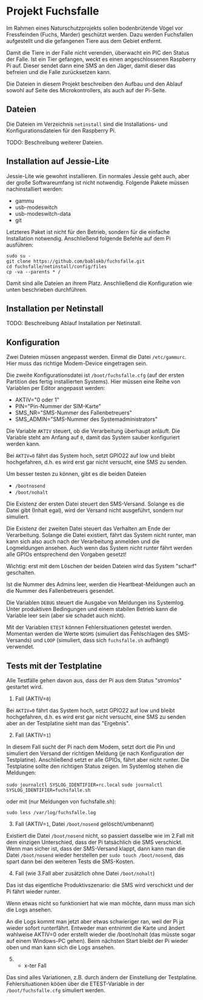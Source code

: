 Projekt Fuchsfalle
==================

Im Rahmen eines Naturschutzprojekts sollen bodenbrütende Vögel vor
Fressfeinden (Fuchs, Marder) geschützt werden. Dazu werden Fuchsfallen
aufgestellt und die gefangenen Tiere aus dem Gebiet entfernt.

Damit die Tiere in der Falle nicht verenden, überwacht ein PIC den
Status der Falle. Ist ein Tier gefangen, weckt es einen angeschlossenen
Raspberry Pi auf. Dieser sendet dann eine SMS an den Jäger, damit
dieser das befreien und die Falle zurücksetzen kann.

Die Dateien in diesem Projekt beschreiben den Aufbau und den Ablauf
sowohl auf Seite des Microkontrollers, als auch auf der Pi-Seite.


Dateien
-------

Die Dateien im Verzeichnis `netinstall` sind die Installations- und
Konfigurationsdateien für den Raspberry Pi.

TODO: Beschreibung weiterer Dateien.


Installation auf Jessie-Lite
----------------------------

Jessie-Lite wie gewohnt installieren. Ein normales Jessie geht auch,
aber der große Softwareumfang ist nicht notwendig. Folgende Pakete
müssen nachinstalliert werden:

  - gammu
  - usb-modeswitch
  - usb-modeswitch-data
  - git

Letzteres Paket ist nicht für den Betrieb, sondern für die einfache
Installation notwendig. Anschließend folgende Befehle auf dem Pi
ausführen:

    sudo su -
    git clone https://github.com/bablokb/fuchsfalle.git
    cd fuchsfalle/netinstall/config/files
    cp -va --parents * /

Damit sind alle Dateien an ihrem Platz. Anschließend die Konfiguration
wie unten beschrieben durchführen.


Installation per Netinstall
---------------------------

TODO: Beschreibung Ablauf Installation per Netinstall.


Konfiguration
-------------

Zwei Dateien müssen angepasst werden. Einmal die Datei `/etc/gammurc`.
Hier muss das richtige Modem-Device eingetragen sein.

Die zweite Konfigurationsdatei ist `/boot/fuchsfalle.cfg` (auf der ersten
Partition des fertig installierten Systems). Hier müssen eine Reihe von
Variablen per Editor angepasst werden:

  - AKTIV="0 oder 1"
  - PIN="Pin-Nummer der SIM-Karte"
  - SMS_NR="SMS-Nummer des Fallenbetreuers"
  - SMS_ADMIN="SMS-Nummer des Systemadministrators"

Die Variable `AKTIV` steuert, ob die Verarbeitung überhaupt anläuft. Die
Variable steht am Anfang auf `0`, damit das System sauber konfiguriert
werden kann. 

Bei `AKTIV=0` fährt das System hoch, setzt GPIO22 auf low und bleibt
hochgefahren, d.h. es wird erst gar nicht versucht, eine SMS zu
senden.

Um besser testen zu können, gibt es die beiden Dateien

  - `/bootnosend`
  - `/boot/nohalt`

Die Existenz der ersten Datei steuert den SMS-Versand. Solange es die
Datei gibt (Inhalt egal), wird der Versand nicht ausgeführt, sondern
nur simuliert.

Die Existenz der zweiten Datei steuert das Verhalten am Ende der
Verarbeitung. Solange die Datei existiert, fährt das System nicht runter,
man kann sich also auch nach der Verarbeitung anmelden und die
Logmeldungen ansehen. Auch wenn das System nicht runter fährt werden
alle GPIOs entsprechend den Vorgaben gesetzt!

Wichtig: erst mit dem Löschen der beiden Dateien wird das System "scharf" 
geschalten.

Ist die Nummer des Admins leer, werden die Heartbeat-Meldungen auch an
die Nummer des Fallenbetreuers gesendet.

Die Variablen `DEBUG` steuert die Ausgabe von Meldungen ins Systemlog.
Unter produktiven Bedingungen und einem stabilen Betrieb kann die
Variable leer sein (aber sie schadet auch nicht).

Mit der Variablen `ETEST` können Fehlersituationen getestet werden.
Momentan werden die Werte `NOSMS` (simuliert das Fehlschlagen des
SMS-Versands) und `LOOP` (simuliert, dass sich `fuchsfalle.sh` aufhängt)
verwendet.


Tests mit der Testplatine
-------------------------

Alle Testfälle gehen davon aus, dass der Pi aus dem Status "stromlos"
gestartet wird.

  1. Fall (AKTIV=`0`)

  Bei `AKTIV=0` fährt das System hoch, setzt GPIO22 auf low und bleibt
  hochgefahren, d.h. es wird erst gar nicht versucht, eine SMS zu senden
  aber an der Testplatine sieht man das "Ergebnis".

  2. Fall (AKTIV=`1`)

  In diesem Fall sucht der Pi nach dem Modem, setzt dort die Pin und
  simuliert den Versand der richtigen Meldung (je nach Konfiguration
  der Testplatine). Anschließend setzt er alle GPIOs, fährt aber nicht
  runter. Die Testplatine sollte den richtigen Status zeigen. Im
  Systemlog stehen die Meldungen:

  `sudo journalctl SYSLOG_IDENTIFIER=rc.local`
  `sudo journalctl SYSLOG_IDENTIFIER=fuchsfalle.sh`

  oder mit (nur Meldungen von fuchsfalle.sh):

  `sudo less /var/log/fuchsfalle.log`

  3. Fall (AKTIV=`1`, Datei `/boot/nosend` gelöscht/umbenannt)

  Existiert die Datei `/boot/nosend` nicht, so passiert dasselbe
  wie im 2.Fall mit dem einzigen Unterschied, dass der Pi tatsächlich
  die SMS verschickt. Wenn man sicher ist, dass der SMS-Versand klappt,
  dann kann man die Datei `/boot/nosend` wieder herstellen per
  `sudo touch /boot/nosend`, das spart dann bei den weiteren Tests die
  SMS-Kosten.

  4. Fall (wie 3.Fall aber zusätzlich ohne Datei `/boot/nohalt`)

  Das ist das eigentliche Produktivszenario: die SMS wird verschickt
  und der Pi fährt wieder runter.

  Wenn etwas nicht so funktioniert hat wie man möchte, dann muss man sich
  die Logs ansehen.

  An die Logs kommt man jetzt aber etwas schwieriger ran, weil der Pi ja
  wieder sofort runterfährt. Entweder man entnimmt die Karte und ändert
  wahlweise AKTIV=0 oder erstellt wieder die /boot/nohalt (das müsste
  sogar auf einem Windows-PC gehen). Beim nächsten Start bleibt der Pi
  wieder oben und man kann sich die Logs ansehen.

  5. - x-ter Fall

  Das sind alles Variationen, z.B. durch ändern der
  Einstellung der Testplatine. Fehlersituationen kööen über die
  ETEST-Variable in der `/boot/fuchsfalle.cfg` simuliert werden.
